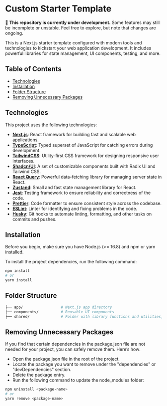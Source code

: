 # Custom Starter Template

🚧 **This repository is currently under development.** Some features may still be incomplete or unstable. Feel free to explore, but note that changes are ongoing.

This is a Next.js starter template configured with modern tools and technologies to kickstart your web application development. It includes powerful libraries for state management, UI components, testing, and more.

## Table of Contents

- [Technologies](#technologies)
- [Installation](#installation)
- [Folder Structure](#folder-structure)
- [Removing Unnecessary Packages](#removing-unnecessary-packages)

## Technologies

This project uses the following technologies:

- **[Next.js](https://nextjs.org/)**: React framework for building fast and scalable web applications.
- **[TypeScript](https://www.typescriptlang.org/)**: Typed superset of JavaScript for catching errors during development.
- **[TailwindCSS](https://tailwindcss.com/)**: Utility-first CSS framework for designing responsive user interfaces.
- **[Shadcn/UI](https://shadcn.dev/docs)**: A set of customizable components built with Radix UI and Tailwind CSS.
- **[React Query](https://tanstack.com/query/latest)**: Powerful data-fetching library for managing server state in React.
- **[Zustand](https://zustand-demo.pmnd.rs/)**: Small and fast state management library for React.
- **[Jest](https://jestjs.io/)**: Testing framework to ensure reliability and correctness of the code.
- **[Prettier](https://prettier.io/)**: Code formatter to ensure consistent style across the codebase.
- **[ESLint](https://eslint.org/)**: Linter for identifying and fixing problems in the code.
- **[Husky](https://typicode.github.io/husky/)**: Git hooks to automate linting, formatting, and other tasks on commits and pushes.


## Installation

Before you begin, make sure you have Node.js (>= 16.8) and npm or yarn installed.

To install the project dependencies, run the following command:

```bash
npm install
# or
yarn install
```

## Folder Structure

```bash
├── app/                 # Next.js app directory
├── components/          # Reusable UI components
├── shared/              # Folder with library functions and utilities, stores, types, hooks, etc
```

## Removing Unnecessary Packages

If you find that certain dependencies in the package.json file are not needed for your project, you can safely remove them. Here’s how:

- Open the package.json file in the root of the project.
- Locate the package you want to remove under the "dependencies" or "devDependencies" section.
- Delete the package entry.
- Run the following command to update the node_modules folder:


```bash
npm uninstall <package-name>
# or
yarn remove <package-name>
```